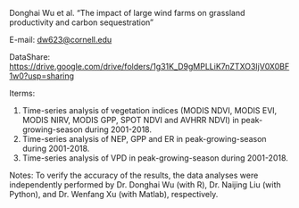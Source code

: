 Donghai Wu et al. “The impact of large wind farms on grassland productivity and carbon sequestration”


E-mail: dw623@cornell.edu

DataShare: https://drive.google.com/drive/folders/1g31K_D9gMPLLiK7nZTXO3IjV0X0BF1w0?usp=sharing

Iterms: 
1. Time-series analysis of vegetation indices (MODIS NDVI, MODIS EVI, MODIS NIRV, MODIS GPP, SPOT NDVI and AVHRR NDVI) in peak-growing-season during 2001-2018.
2. Time-series analysis of NEP, GPP and ER in peak-growing-season during 2001-2018.
3. Time-series analysis of VPD in peak-growing-season during 2001-2018.

Notes: To verify the accuracy of the results, the data analyses were independently performed by Dr. Donghai Wu (with R), Dr. Naijing Liu (with Python), and Dr. Wenfang Xu (with Matlab), respectively.
